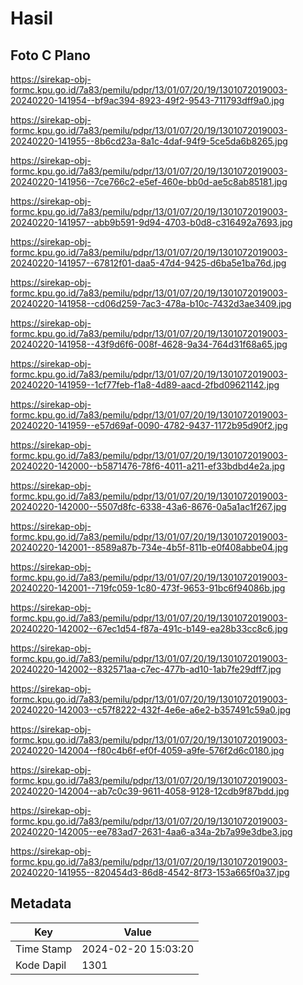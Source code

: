 # Hasil

## Foto C Plano

https://sirekap-obj-formc.kpu.go.id/7a83/pemilu/pdpr/13/01/07/20/19/1301072019003-20240220-141954--bf9ac394-8923-49f2-9543-711793dff9a0.jpg

https://sirekap-obj-formc.kpu.go.id/7a83/pemilu/pdpr/13/01/07/20/19/1301072019003-20240220-141955--8b6cd23a-8a1c-4daf-94f9-5ce5da6b8265.jpg

https://sirekap-obj-formc.kpu.go.id/7a83/pemilu/pdpr/13/01/07/20/19/1301072019003-20240220-141956--7ce766c2-e5ef-460e-bb0d-ae5c8ab85181.jpg

https://sirekap-obj-formc.kpu.go.id/7a83/pemilu/pdpr/13/01/07/20/19/1301072019003-20240220-141957--abb9b591-9d94-4703-b0d8-c316492a7693.jpg

https://sirekap-obj-formc.kpu.go.id/7a83/pemilu/pdpr/13/01/07/20/19/1301072019003-20240220-141957--67812f01-daa5-47d4-9425-d6ba5e1ba76d.jpg

https://sirekap-obj-formc.kpu.go.id/7a83/pemilu/pdpr/13/01/07/20/19/1301072019003-20240220-141958--cd06d259-7ac3-478a-b10c-7432d3ae3409.jpg

https://sirekap-obj-formc.kpu.go.id/7a83/pemilu/pdpr/13/01/07/20/19/1301072019003-20240220-141958--43f9d6f6-008f-4628-9a34-764d31f68a65.jpg

https://sirekap-obj-formc.kpu.go.id/7a83/pemilu/pdpr/13/01/07/20/19/1301072019003-20240220-141959--1cf77feb-f1a8-4d89-aacd-2fbd09621142.jpg

https://sirekap-obj-formc.kpu.go.id/7a83/pemilu/pdpr/13/01/07/20/19/1301072019003-20240220-141959--e57d69af-0090-4782-9437-1172b95d90f2.jpg

https://sirekap-obj-formc.kpu.go.id/7a83/pemilu/pdpr/13/01/07/20/19/1301072019003-20240220-142000--b5871476-78f6-4011-a211-ef33bdbd4e2a.jpg

https://sirekap-obj-formc.kpu.go.id/7a83/pemilu/pdpr/13/01/07/20/19/1301072019003-20240220-142000--5507d8fc-6338-43a6-8676-0a5a1ac1f267.jpg

https://sirekap-obj-formc.kpu.go.id/7a83/pemilu/pdpr/13/01/07/20/19/1301072019003-20240220-142001--8589a87b-734e-4b5f-811b-e0f408abbe04.jpg

https://sirekap-obj-formc.kpu.go.id/7a83/pemilu/pdpr/13/01/07/20/19/1301072019003-20240220-142001--719fc059-1c80-473f-9653-91bc6f94086b.jpg

https://sirekap-obj-formc.kpu.go.id/7a83/pemilu/pdpr/13/01/07/20/19/1301072019003-20240220-142002--67ec1d54-f87a-491c-b149-ea28b33cc8c6.jpg

https://sirekap-obj-formc.kpu.go.id/7a83/pemilu/pdpr/13/01/07/20/19/1301072019003-20240220-142002--832571aa-c7ec-477b-ad10-1ab7fe29dff7.jpg

https://sirekap-obj-formc.kpu.go.id/7a83/pemilu/pdpr/13/01/07/20/19/1301072019003-20240220-142003--c57f8222-432f-4e6e-a6e2-b357491c59a0.jpg

https://sirekap-obj-formc.kpu.go.id/7a83/pemilu/pdpr/13/01/07/20/19/1301072019003-20240220-142004--f80c4b6f-ef0f-4059-a9fe-576f2d6c0180.jpg

https://sirekap-obj-formc.kpu.go.id/7a83/pemilu/pdpr/13/01/07/20/19/1301072019003-20240220-142004--ab7c0c39-9611-4058-9128-12cdb9f87bdd.jpg

https://sirekap-obj-formc.kpu.go.id/7a83/pemilu/pdpr/13/01/07/20/19/1301072019003-20240220-142005--ee783ad7-2631-4aa6-a34a-2b7a99e3dbe3.jpg

https://sirekap-obj-formc.kpu.go.id/7a83/pemilu/pdpr/13/01/07/20/19/1301072019003-20240220-141955--820454d3-86d8-4542-8f73-153a665f0a37.jpg


## Metadata

| Key        | Value               |
| ---------- | ------------------- |
| Time Stamp | 2024-02-20 15:03:20 |
| Kode Dapil | 1301                |



